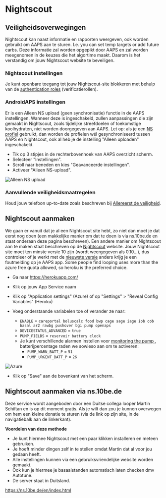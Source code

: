 # Nightscout

## Veiligheidsoverwegingen

Nightscout kan naast informatie en rapporten weergeven, ook worden gebruikt om AAPS aan te sturen. I.e. you can set temp targets or add future carbs. Deze informatie zal worden opgepikt door AAPS en zal worden meegenomen in de keuzes die het algortime maakt. Daarom is het verstandig om jouw Nightscout website te beveiligen.

### Nightscout instellingen

Je kunt openbare toegang tot jouw Nightscout-site blokkeren met behulp van de [authentication roles](http://www.nightscout.info/wiki/welcome/website-features/0-9-features/authentication-roles) (verificatierollen).

### AndroidAPS instellingen

Er is een Alleen NS upload (geen synchronisatie) functie in de AAPS instellingen. Wanneer deze is ingeschakeld, zullen aanpassingen die zijn gemaakt in Nightscout, zoals tijdelijke streefdoelen of toekomstige koolhydraten, niet worden doorgegeven aan AAPS. Let op: als je een [NS profiel](../Configuration/Config-Builder#ns-profile) gebruikt, dan worden de profielen wél gesynchroniseerd tussen AAPS en Nightscout, ook al heb je de instelling "Alleen uploaden" ingeschakeld.

* Tik op 3 stipjes in de rechterbovenhoek van AAPS overzicht scherm.
* Selecteer "Instellingen".
* Scroll naar beneden en kies "Geavanceerde instellingen".
* Activeer "Alleen NS-upload".

![Alleen NS upload](../images/NSsafety.png)

### Aanvullende veiligheidsmaatregelen

Houd jouw telefoon up-to-date zoals beschreven bij [Allereerst de veiligheid](../Getting-Started/Safety-first.rst).


## Nightscout aanmaken

We gaan er vanuit dat je al een Nightscout site hebt, zo niet dan moet je dat eerst nog doen (een makkelijke manier om dat te doen is via ns.10be.de en staat onderaan deze pagina beschreven). Een andere manier om Nightscout aan te maken staat beschreven op de [Nightscout](http://nightscout.github.io/nightscout/new_user/) website.  Jouw Nightscout site moet ten minste versie 10 zijn (wordt weergegeven als 0.10...), dus controleer of je werkt met de [nieuwste versie](http://www.nightscout.info/wiki/welcome/how-to-update-to-latest-cgm-remote-monitor-aka-cookie) anders krijg je een foutmelding op je AAPS app.  Some people find looping uses more than the azure free quota allowed, so heroku is the preferred choice.

* Ga naar https://herokuapp.com/

* Klik op jouw App Service naam

* Klik op "Application settings" (Azure) of op "Settings" > "Reveal Config Variables" (Heroku)

* Voeg onderstaande variabelen toe of verander ze naar:
  * `ENABLE` = `careportal boluscalc food bwp cage sage iage iob cob basal ar2 rawbg pushover bgi pump openaps`
  * `DEVICESTATUS_ADVANCED` = `true`
  * `PUMP_FIELDS` = `reservoir battery clock`
  * Je kunt verschillende alarmen instellen voor [monitoring the pump ](https://github.com/nightscout/cgm-remote-monitor#pump-pump-monitoring), batterijpercentage raden we sowieso aan om te activeren:
    * `PUMP_WARN_BATT_P` = `51`
    * `PUMP_URGENT_BATT_P` = `26`

![Azure](../images/nightscout1.png)

* Klik op "Save" aan de bovenkant van het scherm.


## Nightscout aanmaken via ns.10be.de

Deze service wordt aangeboden door een Duitse collega looper Martin Schiftan en is op dit moment gratis. Als je wilt dan zou je kunnen overwegen om hem een kleine donatie te sturen (via de link op zijn site, in de navigatiebalk aan de linkerkant).

**Voordelen van deze methode**
* Je kunt hiermee Nightscout met een paar klikken installeren en meteen gebruiken.
* Je hoeft minder dingen zelf in te stellen omdat Martin dat al voor jou gedaan heeft.
* Alle instellingen kunnen via een gebruiksvriendelijke website worden gemaakt.
* Ook kun je hiermee je basaalstanden automatisch laten checken dmv Autotune.
* De server staat in Duitsland.

<https://ns.10be.de/en/index.html>
